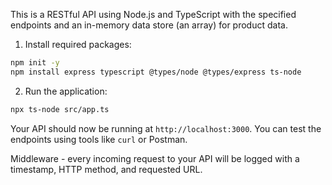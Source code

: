 This is a RESTful API using Node.js and TypeScript with
the specified endpoints and an in-memory data store (an array) for product data.

 1. Install required packages:

```bash
npm init -y
npm install express typescript @types/node @types/express ts-node
```


2. Run the application:
```bash
npx ts-node src/app.ts
```

Your API should now be running at `http://localhost:3000`.
You can test the endpoints using tools like `curl` or Postman.

Middleware - every incoming request to your API will be logged with a timestamp, HTTP method, and requested URL.